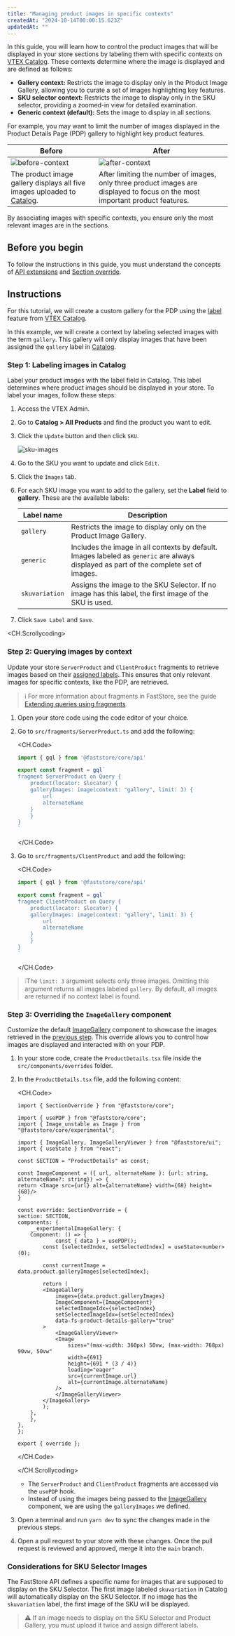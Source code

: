 ```yaml
---
title: "Managing product images in specific contexts"
createdAt: "2024-10-14T00:00:15.623Z"
updatedAt: ""
---
```


In this guide, you will learn how to control the product images that will be displayed in your store sections by labeling them with specific contexts on [VTEX Catalog](https://help.vtex.com/en/tutorial/catalog-overview--77M8ItLhDXs6aBdQTqToVe?&utm_source=autocomplete). These contexts determine where the image is displayed and are defined as follows:

- **Gallery context:** Restricts the image to display only in the Product Image Gallery, allowing you to curate a set of images highlighting key features.
- **SKU selector context:** Restricts the image to display only in the SKU selector, providing a zoomed-in view for detailed examination.
- **Generic context (default):** Sets the image to display in all sections.

For example, you may want to limit the number of images displayed in the Product Details Page (PDP) gallery to highlight key product features.

| **Before** | **After** |
| ---------- | --------- |
| ![before-context](https://vtexhelp.vtexassets.com/assets/docs/src/before___bec5e5c536162b228cd4d50d0042c4a6.png) | ![after-context](https://vtexhelp.vtexassets.com/assets/docs/src/after___f6bb9be611ba511d7eee8558c34a2732.png) |
| The product image gallery displays all five images uploaded to [Catalog](https://help.vtex.com/en/tracks/catalog-101--5AF0XfnjfWeopIFBgs3LIQ). | After limiting the number of images, only three product images are displayed to focus on the most important product features. |

By associating images with specific contexts, you ensure only the most relevant images are in the sections.

## Before you begin

To follow the instructions in this guide, you must understand the concepts of [API extensions](https://developers.vtex.com/docs/guides/faststore/api-extensions-overview) and [Section override](https://developers.vtex.com/docs/guides/faststore/overrides-overview).

## Instructions

For this tutorial, we will create a custom gallery for the PDP using the [label](https://help.vtex.com/en/tracks/catalog-101--5AF0XfnjfWeopIFBgs3LIQ/17PxekVPmVYI4c3OCQ0ddJ#adding-an-image-to-the-sku) feature from [VTEX Catalog](https://help.vtex.com/tracks/catalog-101--5AF0XfnjfWeopIFBgs3LIQ).

In this example, we will create a context by labeling selected images with the term `gallery`. This gallery will only display images that have been assigned the `gallery` label in [Catalog](https://help.vtex.com/en/tracks/catalog-101--5AF0XfnjfWeopIFBgs3LIQ).

### Step 1: Labeling images in Catalog

Label your product images with the label field in Catalog.
This label determines where product images should be displayed in your store.
To label your images, follow these steps:

1. Access the VTEX Admin.
2. Go to **Catalog > All Products** and find the product you want to edit.
3. Click the `Update` button and then click `SKU`.

    ![sku-images](https://vtexhelp.vtexassets.com/assets/docs/src/sku-images-admin___1baaa1f88be16795b892634b80676ccc.gif)

4. Go to the SKU you want to update and click `Edit`.
5. Click the `Images` tab.
6. For each SKU image you want to add to the gallery, set the **Label** field to **gallery**. These are the available labels:

    | Label name | Description |
    | ---------------- | ---------------- |
    | `gallery` | Restricts the image to display only on the Product Image Gallery. |
    | `generic` | Includes the image in all contexts by default. Images labeled as `generic` are always displayed as part of the complete set of images. |
    | `skuvariation` | Assigns the image to the SKU Selector. If no image has this label, the first image of the SKU is used. |

7. Click `Save Label` and `Save`.

<CH.Scrollycoding>

### Step 2: Querying images by context

Update your store `ServerProduct` and `ClientProduct` fragments to retrieve images based on their [assigned labels](#step-1-labeling-images-in-catalog). This ensures that only relevant images for specific contexts, like the PDP, are retrieved.

> ℹ️ For more information about fragments in FastStore, see the guide [Extending queries using fragments](https://developers.vtex.com/docs/guides/faststore/api-extensions-extending-queries-using-fragments).

1. Open your store code using the code editor of your choice.
2. Go to `src/fragments/ServerProduct.ts` and add the following:

    <CH.Code>

    ```js src/fragments/ServerProduct.ts
    import { gql } from '@faststore/core/api'
    
    export const fragment = gql`
    fragment ServerProduct on Query {
        product(locator: $locator) {
        galleryImages: image(context: "gallery", limit: 3) {
            url
            alternateName
        }
        }
    }
    `
    ```

    </CH.Code>

3. Go to `src/fragments/ClientProduct` and add the following:

    <CH.Code>

    ```js src/fragments/ClientProduct
    import { gql } from '@faststore/core/api'
    
    export const fragment = gql`
    fragment ClientProduct on Query {
        product(locator: $locator) {
        galleryImages: image(context: "gallery", limit: 3) {
            url
            alternateName
        }
        }
    }
    `
    ```

    </CH.Code>

> ❕The `limit: 3` argument selects only three images. Omitting this argument returns all images labeled `gallery`. By default, all images are returned if no context label is found.

### Step 3: Overriding the `ImageGallery` component

Customize the default [ImageGallery](https://developers.vtex.com/docs/guides/faststore/organisms-image-gallery) component to showcase the images retrieved in the [previous step](#step-1-labeling-images-in-catalog). This override allows you to control how images are displayed and interacted with on your PDP.

1. In your store code, create the `ProductDetails.tsx` file inside the `src/components/overrides` folder.
2. In the `ProductDetails.tsx` file, add the following content:

    <CH.Code>

    ```tsx
    import { SectionOverride } from "@faststore/core";

    import { usePDP } from "@faststore/core";
    import { Image_unstable as Image } from "@faststore/core/experimental";

    import { ImageGallery, ImageGalleryViewer } from "@faststore/ui";
    import { useState } from "react";

    const SECTION = "ProductDetails" as const;

    const ImageComponent = ({ url, alternateName }: {url: string, alternateName?: string}) => {
    return <Image src={url} alt={alternateName} width={68} height={68}/>
    }

    const override: SectionOverride = {
    section: SECTION,
    components: {
        __experimentalImageGallery: {
        Component: () => {
                const { data } = usePDP();
            const [selectedIndex, setSelectedIndex] = useState<number>(0);
    
            const currentImage = data.product.galleryImages[selectedIndex];

            return (
            <ImageGallery
                images={data.product.galleryImages}
                ImageComponent={ImageComponent}
                selectedImageIdx={selectedIndex}
                setSelectedImageIdx={setSelectedIndex}
                data-fs-product-details-gallery="true"
            >
                <ImageGalleryViewer>
                <Image
                    sizes="(max-width: 360px) 50vw, (max-width: 768px) 90vw, 50vw"
                    width={691}
                    height={691 * (3 / 4)}
                    loading="eager"
                    src={currentImage.url}
                    alt={currentImage.alternateName}
                />
                </ImageGalleryViewer>
            </ImageGallery>
            );
        },
        },
    },
    };

    export { override };
    ```

    </CH.Code>

    </CH.Scrollycoding>

   - The `ServerProduct` and `ClientProduct` fragments are accessed via the `usePDP` hook.
   - Instead of using the images being passed to the [ImageGallery](https://developers.vtex.com/docs/guides/faststore/organisms-image-gallery) component, we are using the `galleryImages` we defined.

3. Open a terminal and run `yarn dev` to sync the changes made in the previous steps.
4. Open a pull request to your store with these changes. Once the pull request is reviewed and approved, merge it into the `main` branch.

### Considerations for SKU Selector Images

The FastStore API defines a specific name for images that are supposed to display on the SKU Selector. The first image labeled `skuvariation` in Catalog will automatically display on the SKU Selector. If no image has the `skuvariation` label, the first image of the SKU will be displayed.

> ⚠ If an image needs to display on the SKU Selector and Product Gallery, you must upload it twice and assign different labels.
